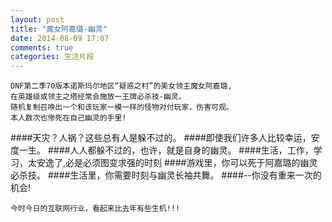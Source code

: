 ```yaml
---
layout: post
title: "魔女阿嘉璐-幽灵"
date: 2014-08-09 17:07
comments: true
categories: 生活片段
---
```



    DNF第二季70版本诺斯玛尔地区“疑惑之村”的美女领主魔女阿嘉璐,
    在英雄级或领主之塔经常会施放一王牌必杀技-幽灵。
    随机复制召唤出一个和该玩家一模一样的怪物对付玩家，伤害可观。
    本人数次也惨死在自己幽灵的手里!
    

####天灾？人祸？这些总有人是躲不过的。
####即使我们许多人比较幸运，安度一生。
####人人都躲不过的，也许，就是自身的幽灵。
####生活，工作，学习，太安逸了,必是必须图变求强的时刻
####游戏里，你可以死于阿嘉璐的幽灵必杀技。
####生活里，你需要时刻与幽灵长袖共舞。
####--你没有重来一次的机会!

`今时今日的互联网行业，看起来比去年有些生机!!!`


